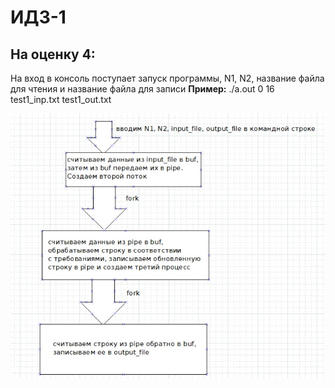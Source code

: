 # ИДЗ-1
## На оценку 4:
На вход в консоль поступает запуск программы, N1, N2, название файла для чтения и название файла для записи
**Пример:** ./a.out 0 16 test1_inp.txt test1_out.txt

![Ниже представлена картинка с отчетом о работе программы](https://github.com/ilyakramnik/Linux/blob/2db7fbe8c1cc170b9fd0bf189a3c0d5b32c33234/IDZ1/4/block-scheme.jpg)